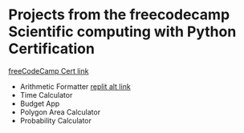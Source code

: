 # Projects from the freecodecamp Scientific computing with Python Certification
[freeCodeCamp Cert link](https://www.freecodecamp.org/learn/scientific-computing-with-python/#scientific-computing-with-python-projects)
- Arithmetic Formatter [replit alt link](https://replit.com/@lsrprntr/boilerplate-arithmetic-formatter#arithmetic_arranger.py)
- Time Calculator
- Budget App
- Polygon Area Calculator
- Probability Calculator 